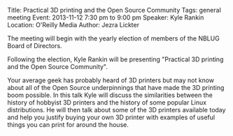 Title: Practical 3D printing and the Open Source Community
Tags: general meeting
Event: 2013-11-12 7:30 pm to 9:00 pm
Speaker: Kyle Rankin
Location: O'Reilly Media
Author: Jezra Lickter

The meeting will begin with the yearly election of members of the NBLUG Board of Directors.

Following the election, Kyle Rankin will be presenting "Practical 3D printing and the Open Source Community".

Your average geek has probably heard of 3D printers but may not know about all of the Open Source underpinnings that have made the 3D printing boom possible. In this talk Kyle will discuss the similarities between the history of hobbyist 3D printers and the history of some popular Linux distributions. He will then talk about some of the 3D printers available today and help you justify buying your own 3D printer with examples of useful things you can print for around the house.
